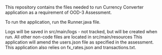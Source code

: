 This repository contains the files needed to run Currency Converter application as a requirement of OOD-3 Assessment.

To run the application, run the Runner.java file.

Logs will be saved in src/main/logs - not tracked, but will be created when run.
All other non-code files are located in src/main/resources
This application will amend the users.json file as specified in the assessment.
This application also relies on fx_rates.json and transactions.txt. 
